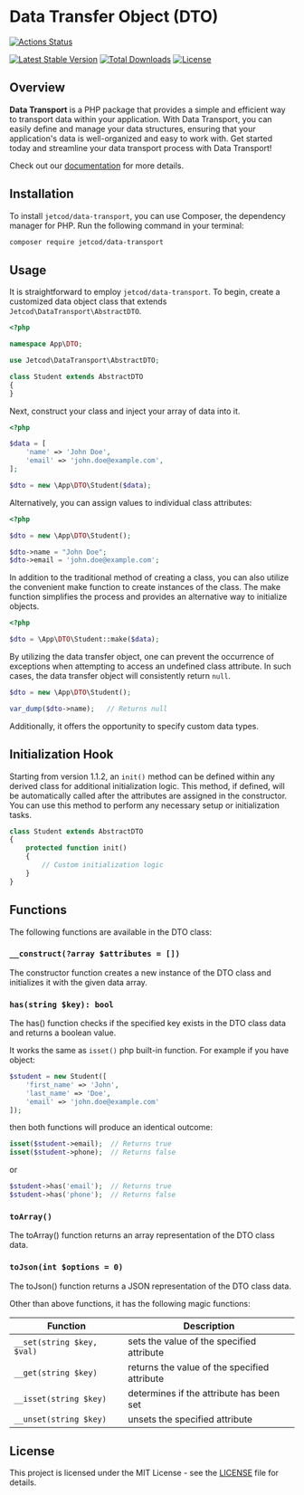 # Data Transfer Object (DTO)

[![Actions Status](https://github.com/jetcod/data-transport/actions/workflows/php.yml/badge.svg?style=for-the-badge&label=%3Cb%3EBuild%3C/b%3E)](https://github.com/jetcod/data-transport/actions)


[![Latest Stable Version](https://img.shields.io/packagist/v/jetcod/data-transport?label=Latest%20Stable%20Version)](https://packagist.org/packages/jetcod/data-transport)
[![Total Downloads](https://img.shields.io/packagist/dt/jetcod/data-transport?label=Total%20Downloads)](https://packagist.org/packages/jetcod/data-transport)
[![License](https://img.shields.io/github/license/jetcod/data-transport?label=License)](https://github.com/jetcod/eloquent-repository/blob/main/LICENSE)


## Overview

**Data Transport** is a PHP package that provides a simple and efficient way to transport data within your application. With Data Transport, you can easily define and manage your data structures, ensuring that your application's data is well-organized and easy to work with. Get started today and streamline your data transport process with Data Transport!

Check out our [documentation](https://jetcod.github.io/data-transport) for more details.

## Installation

To install `jetcod/data-transport`, you can use Composer, the dependency manager for PHP. Run the following command in your terminal:

```sh
composer require jetcod/data-transport
```

## Usage

It is straightforward to employ `jetcod/data-transport`. To begin, create a customized data object class that extends `Jetcod\DataTransport\AbstractDTO`.

```php
<?php 

namespace App\DTO;

use Jetcod\DataTransport\AbstractDTO;

class Student extends AbstractDTO
{
}
```

Next, construct your class and inject your array of data into it.

```php
<?php 

$data = [
    'name' => 'John Doe',
    'email' => 'john.doe@example.com',
];

$dto = new \App\DTO\Student($data);
```

Alternatively, you can assign values to individual class attributes:

```php
<?php 

$dto = new \App\DTO\Student();

$dto->name = "John Doe";
$dto->email = 'john.doe@example.com';
```

In addition to the traditional method of creating a class, you can also utilize the convenient make function to create instances of the class. The make function simplifies the process and provides an alternative way to initialize objects.

```php
<?php 

$dto = \App\DTO\Student::make($data);
```

By utilizing the data transfer object, one can prevent the occurrence of exceptions when attempting to access an undefined class attribute. In such cases, the data transfer object will consistently return `null`.

```php
$dto = new \App\DTO\Student();

var_dump($dto->name);   // Returns null
```
Additionally, it offers the opportunity to specify custom data types.

## Initialization Hook

Starting from version 1.1.2, an `init()` method can be defined within any derived class for additional initialization logic. This method, if defined, will be automatically called after the attributes are assigned in the constructor. You can use this method to perform any necessary setup or initialization tasks.

```php
class Student extends AbstractDTO
{
    protected function init()
    {
        // Custom initialization logic
    }
}
```

## Functions

The following functions are available in the DTO class:

### `__construct(?array $attributes = [])`

The constructor function creates a new instance of the DTO class and initializes it with the given data array.

### `has(string $key): bool`

The has() function checks if the specified key exists in the DTO class data and returns a boolean value.

It works the same as `isset()` php built-in function. For example if you have object:

```php
$student = new Student([
    'first_name' => 'John',
    'last_name' => 'Doe',
    'email' => 'john.doe@example.com'
]);
```

then both functions will produce an identical outcome:

```php
isset($student->email);  // Returns true
isset($student->phone);  // Returns false
```
or
```php
$student->has('email');  // Returns true
$student->has('phone');  // Returns false
```



### `toArray()`

The toArray() function returns an array representation of the DTO class data.

### `toJson(int $options = 0)`

The toJson() function returns a JSON representation of the DTO class data.

Other than above functions, it has the following magic functions:

| Function | Description |
|----------|-------------|
| `__set(string $key, $val)` | sets the value of the specified attribute |
| `__get(string $key)` | returns the value of the specified attribute |
| `__isset(string $key)` | determines if the attribute has been set |
| `__unset(string $key)` | unsets the specified attribute |

## License

This project is licensed under the MIT License - see the [LICENSE](./LICENSE) file for details.

